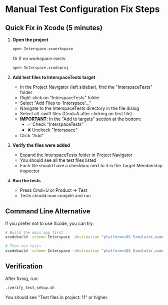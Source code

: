 # Manual Test Configuration Fix Steps

## Quick Fix in Xcode (5 minutes)

1. **Open the project**
   ```bash
   open Interspace.xcworkspace
   ```
   Or if no workspace exists:
   ```bash
   open Interspace.xcodeproj
   ```

2. **Add test files to InterspaceTests target**
   - In the Project Navigator (left sidebar), find the "InterspaceTests" folder
   - Right-click on "InterspaceTests" folder
   - Select "Add Files to 'Interspace'..."
   - Navigate to the InterspaceTests directory in the file dialog
   - Select all .swift files (Cmd+A after clicking on first file)
   - **IMPORTANT**: In the "Add to targets" section at the bottom:
     - ✅ Check "InterspaceTests" 
     - ❌ Uncheck "Interspace"
   - Click "Add"

3. **Verify the files were added**
   - Expand the InterspaceTests folder in Project Navigator
   - You should see all the test files listed
   - Each file should have a checkbox next to it in the Target Membership inspector

4. **Run the tests**
   - Press Cmd+U or Product → Test
   - Tests should now compile and run

## Command Line Alternative

If you prefer not to use Xcode, you can try:

```bash
# Build the main app first
xcodebuild -scheme Interspace -destination "platform=iOS Simulator,name=iPhone 15" build

# Then run tests
xcodebuild -scheme Interspace -destination "platform=iOS Simulator,name=iPhone 15" test -only-testing:InterspaceTests
```

## Verification

After fixing, run:
```bash
./verify_test_setup.sh
```

You should see "Test files in project: 11" or higher.

